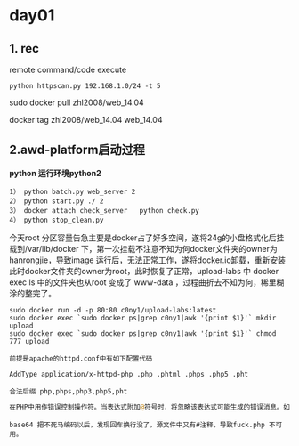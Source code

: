 # day01
## 1. rec

remote command/code execute

```
python httpscan.py 192.168.1.0/24 -t 5

```


sudo docker pull zhl2008/web_14.04

docker tag zhl2008/web_14.04 web_14.04



## 2.awd-platform启动过程
**python 运行环境python2**
```
1） python batch.py web_server 2
2） python start.py ./ 2
3） docker attach check_server   python check.py
4） python stop_clean.py
```

今天root 分区容量告急主要是docker占了好多空间，遂将24g的小盘格式化后挂载到/var/lib/docker 下，第一次挂载不注意不知为何docker文件夹的owner为
hanrongjie，导致image 运行后，无法正常工作，遂将docker.io卸载，重新安装 此时docker文件夹的owner为root，此时恢复了正常，upload-labs 中
docker exec ls 中的文件夹也从root 变成了 www-data ，过程曲折去不知为何，稀里糊涂的整完了。

```
sudo docker run -d -p 80:80 c0ny1/upload-labs:latest
sudo docker exec `sudo docker ps|grep c0ny1|awk '{print $1}'` mkdir upload
sudo docker exec `sudo docker ps|grep c0ny1|awk '{print $1}'` chmod 777 upload
```



```
前提是apache的httpd.conf中有如下配置代码

AddType application/x-httpd-php .php .phtml .phps .php5 .pht

合法后缀 php,phps,php3,php5,pht
```

```php
在PHP中用作错误控制操作符。当表达式附加@符号时，将忽略该表达式可能生成的错误消息。如果启用了track_errors功能，则表达式生成的错误消息将保存在变量$ php_errormsg中。每个错误都会覆盖此变量。
```

```
base64 把不死马编码以后，发现回车换行没了，源文件中又有#注释，导致fuck.php 不可用。
```